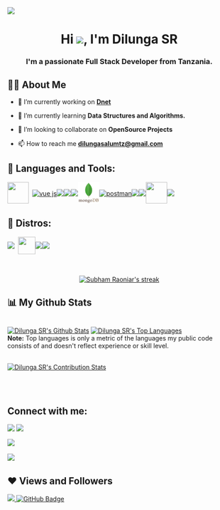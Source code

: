 <a href="#" style="margin: 0 auto; display: block; display: flex; justify-content: center"><img width="100%"  height="auto" src="https://i.imgur.com/iXuL1HG.png" height="175px"/></a>

<h1 align="center">Hi <img src="https://raw.githubusercontent.com/MartinHeinz/MartinHeinz/master/wave.gif" width="30px">, I'm Dilunga SR</h1>
<h3 align="center">I'm a passionate Full Stack Developer from Tanzania.</h3>

## 🙋‍♂️ About Me

- 🔭 I’m currently working on **[Dnet](https://github.com/dilungasr/dnet)**

- 🌱 I’m currently learning **Data Structures and Algorithms.**

- 👯 I’m looking to collaborate on **OpenSource Projects**

<!-- - 👨‍💻 All of my projects are available at **[My Portfolio](https://subhamraoniar.com)** -->

- 📫 How to reach me **dilungasalumtz@gmail.com**

<!-- - ⚡ Fun fact **** -->

## 🚀 Languages and Tools:

<p align="left" style="display: flex; align-items: center"> 
    <!-- <a href="https://www.java.com" target="_blank"> <img src="https://img.icons8.com/color/48/000000/java-coffee-cup-logo.png"/> </a> -->
    <!-- <a href="https://reactjs.org/" target="_blank"> <img src="https://img.icons8.com/color/48/000000/react-native.png"/> </a> -->
    <!-- <a href="https://spring.io/projects/spring-boot" target="_blank"> <img src="https://img.icons8.com/color/48/000000/spring-logo.png"/> </a>  -->
     <a style="padding-right:8px;" href="https://go.dev/" target="_blank"> <img src="https://img.icons8.com/color/48/000000/golang.png" width="48" height="48"/> </a>
      <a href="https://vuejs.org" target="_blank"> <img src="https://img.icons8.com/color/48/000000/vue-js.png" alt="vue js" width="48" height="48"/> </a>
    <a href="https://developer.mozilla.org/en-US/docs/Web/JavaScript" target="_blank"> <img src="https://img.icons8.com/color/48/000000/javascript.png"/> </a> 
    <a href="https://developer.mozilla.org/en-US/docs/Glossary/HTML5" target="_blank"> <img src="https://img.icons8.com/color/48/000000/html-5.png"/> </a> 
    <a href="https://developer.mozilla.org/en-US/docs/Web/CSS" target="_blank"> <img src="https://img.icons8.com/color/48/000000/css3.png"/> </a> 
    <!-- <a href="https://getbootstrap.com" target="_blank"> <img src="https://img.icons8.com/color/48/000000/bootstrap.png"/> </a>  -->
    <!-- <a href="https://www.python.org" target="_blank"> <img src="https://img.icons8.com/color/48/000000/python.png"/> </a>  -->
    <!-- <a style="padding-right:8px;" href="https://nodejs.org" target="_blank"> <img src="https://img.icons8.com/color/48/000000/nodejs.png"/> </a>  -->
    <a href="https://www.mongodb.com/" target="_blank"> <img src="https://raw.githubusercontent.com/devicons/devicon/master/icons/mongodb/mongodb-original-wordmark.svg" alt="mongodb" width="48" height="48"/> </a> 
    <a href="https://postman.com" target="_blank"> <img src="https://www.vectorlogo.zone/logos/getpostman/getpostman-icon.svg" alt="postman" width="45" height="45"/> </a>   
    <a href="https://git-scm.com/" target="_blank"> <img src="https://img.icons8.com/color/48/000000/git.png"/> </a> 
    <a href="https://figma.com/" target="_blank"> <img src="https://img.icons8.com/color/48/000000/figma--v2.png"/></a> 
    <a href="https://www.gimp.org/" target="_blank"> <img src="https://img.icons8.com/color/48/000000/gimp.png" width="48" height="48"/> </a> <a href="https://code.visualstudio.com/" target="_blank"> <img src="https://img.icons8.com/color/48/000000/visual-studio-code-2019.png"/></a> 
   
    
</p>

## 🚀 Distros:

<p align="left" style="display: flex; align-items: center"> 
    <!-- <a href="https://www.java.com" target="_blank"> <img src="https://img.icons8.com/color/48/000000/java-coffee-cup-logo.png"/> </a> -->
    <!-- <a href="https://reactjs.org/" target="_blank"> <img src="https://img.icons8.com/color/48/000000/react-native.png"/> </a> -->
    <!-- <a href="https://spring.io/projects/spring-boot" target="_blank"> <img src="https://img.icons8.com/color/48/000000/spring-logo.png"/> </a>  -->
     <a style="padding-right:8px;" href="https://pop.system76.com/" target="_blank"> <img src="https://img.icons8.com/fluency/48/000000/pop-os-logo.png"/> </a>
      <a href="https://elementary.io/" target="_blank"><img src="https://img.icons8.com/external-tal-revivo-color-tal-revivo/24/000000/external-elementary-os-is-a-linux-distribution-based-on-ubuntu-logo-color-tal-revivo.png" height="39" width="39"/> </a>
    <a href="https://www.kali.org/" target="_blank"> <img src="https://img.icons8.com/color/48/000000/kali-linux.png"/> </a> 
    <a href="https://ubuntu.com/" target="_blank"><img src="https://img.icons8.com/color/48/000000/ubuntu--v1.png"/> </a>

</p>

<!-- [![React Badge](https://img.shields.io/badge/-React-61DBFB?style=for-the-badge&labelColor=black&logo=react&logoColor=61DBFB)](#)  [![Javascript Badge](https://img.shields.io/badge/-Javascript-F0DB4F?style=for-the-badge&labelColor=black&logo=javascript&logoColor=F0DB4F)](#) [![Typescript Badge](https://img.shields.io/badge/-Typescript-007acc?style=for-the-badge&labelColor=black&logo=typescript&logoColor=007acc)](#) [![Nodejs Badge](https://img.shields.io/badge/-Nodejs-3C873A?style=for-the-badge&labelColor=black&logo=node.js&logoColor=3C873A)](#) [![GraphQL Badge](https://img.shields.io/badge/-GraphQl-e535ab?style=for-the-badge&labelColor=black&logo=node.js&logoColor=e535ab)](#) -->
<br/>

<p align="center">
    <a href="https://github.com/SubhamRaoniar28/github-readme-streak-stats">
        <img title="🔥 Get streak stats for your profile at git.io/streak-stats" alt="Subham Raoniar's streak" src="https://github-readme-streak-stats.herokuapp.com/?user=dilungasr&theme=black-ice&hide_border=true&stroke=0000&background=060A0CD0"/>
    </a>
</p>

## 📊 My Github Stats

  <br/>
    <a href="https://github.com/dilungasr"><img alt="Dilunga SR's Github Stats" src="https://github-readme-stats.vercel.app/api?username=dilungasr&show_icons=true&count_private=true&theme=react&hide_border=true&bg_color=0D1117" /></a>
  <a href="https://github.com/SubhamRaoniar28/github-readme-stats"><img alt="Dilunga SR's Top Languages" src="https://github-readme-stats.vercel.app/api/top-langs/?username=dilungasr&langs_count=8&count_private=true&layout=compact&theme=react&hide_border=true&bg_color=0D1117" /></a>
  <br/>
  <b>Note:</b> Top languages is only a metric of the languages my public code consists of and doesn't reflect experience or skill level.

<br/>
<br/>

<a href="https://github.com/dilungasr"><img alt="Dilunga SR's Contribution Stats" src="https://activity-graph.herokuapp.com/graph?username=dilungasr&bg_color=0D1117&color=5BCDEC&line=5BCDEC&point=FFFFFF&hide_border=true" /></a>

<br/>
<br/>

## Connect with me:

<p align="left">

<a href = "https://www.linkedin.com/in/dilunga-sr-93/"><img src="https://img.icons8.com/fluent/48/000000/linkedin.png"/></a>
<a href = "https://www.youtube.com/channel/UCT72pY7IWmD8J6kv_zHjJ6A"><img src="https://img.icons8.com/color/48/000000/youtube-play.png"/></a>

<!--
<a href = "https://twitter.com/subhamraoniar"><img src="https://img.icons8.com/fluent/48/000000/twitter.png"/></a> -->

<a href = "https://www.facebook.com/dilungasr"><img src="https://img.icons8.com/fluency/48/000000/facebook-circled.png"/></a>

<a href = "https://www.instagram.com/dilungasr/"><img src="https://img.icons8.com/fluent/48/000000/instagram-new.png"/></a>

</p>

## ❤ Views and Followers

<a href="https://github.com/Meghna-DAS/github-profile-views-counter">
    <img src="https://komarev.com/ghpvc/?username=dilungasr">
</a>
<a href="https://github.com/SubhamRaoniar28?tab=followers"><img src="https://img.shields.io/github/followers/dilungasr?label=Followers&style=social" alt="GitHub Badge"></a>
